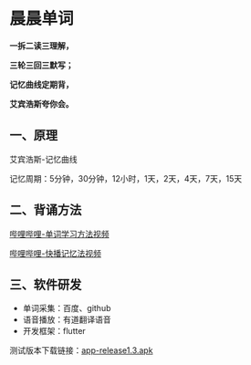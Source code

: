 # 晨晨单词

**一拆二读三理解，**

**三轮三回三默写；**

**记忆曲线定期背，**

**艾宾浩斯夸你会。**


## 一、原理

艾宾浩斯-记忆曲线

记忆周期：5分钟，30分钟，12小时，1天，2天，4天，7天，15天

## 二、背诵方法

[哔哩哔哩-单词学习方法视频](https://www.bilibili.com/video/BV1g24y1e7pt?share_source=copy_web)

[哔哩哔哩-快播记忆法视频](https://www.bilibili.com/video/BV1NG4y1C7RA?share_source=copy_web)

## 三、软件研发

- 单词采集：百度、github
- 语音播放：有道翻译语音
- 开发框架：flutter

测试版本下载链接：[app-release1.3.apk](https://github.com/lyming99/english/releases/download/1.3/app-release.apk)
